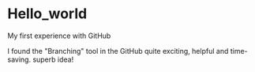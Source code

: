 # Hello_world
My first experience with GitHub

I found the "Branching" tool in the GitHub quite exciting, helpful and time-saving. superb idea!
